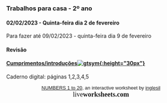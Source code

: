 ### Trabalhos para casa - 2º ano

#### 02/02/2023 - Quinta-feira dia 2 de fevereiro

Para fazer até 09/02/2023 - quinta-feira dia 9 de fevereiro  


#### Revisão

#### [Cumprimentos/introduções](https://tangerina-pt.github.io/English/Greetings_B)[![gtsym](https://1blockatatime.github.io/English/images/gtsym.PNG){:height="30px"}](https://tangerina-pt.github.io/English/Greetings_B)

Caderno digital: páginas 1,2,3,4,5


<div align="center" id="liveworksheet174914" style="width:100%">
<span id="lwslink174914"><font face="Arial" size="2"><a href="https://www.liveworksheets.com/worksheets/en/English_as_a_Second_Language_(ESL)/Numbers/NUMBERS_1_to_20_tg174914mj">NUMBERS 1 to 20</a>, an interactive worksheet by <a href="https://www.liveworksheets.com/user/inglesil">inglesil</a></font>
<br><a href="https://www.liveworksheets.com" style="text-decoration: none"><font face="Century Gothic" size="4">live<b>worksheets.com</b></font></a></span>
</div>
<script src="/embed/embed.js"></script>
<script language="javascript">
loadliveworksheet(174914,'fbfalnja',2826,'www',384774);
</script>
			
